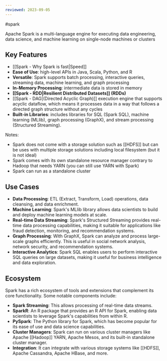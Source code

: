 ```yaml
---
reviewed: 2023-09-05
---
```


 #spark

Apache Spark is a multi-language engine for executing data engineering, data science, and machine learning on single-node machines or clusters

## Key Features

- [[Spark - Why Spark is fast|Speed]]
- **Ease of Use**: high-level APIs in Java, Scala, Python, and R
- **Versatile**: Spark supports batch processing, interactive queries, streaming data, machine learning, and graph processing
- **In-Memory Processing**: intermediate data is stored in memory
- **[[Spark - RDD|Resilient Distributed Datasets]] (RDDs)**
- [[Spark - DAG|(Directed Acyclic Graph)]] execution engine that supports acyclic dataflow, which means it processes data in a way that follows a directed graph structure without any cycles
- **Built-in Libraries**: includes libraries for SQL (Spark SQL), machine learning (MLlib), graph processing (GraphX), and stream processing (Structured Streaming).

Notes:

- Spark does not come with a storage solution such as [[HDFS]] but can be uses with multiple storage solutions including local filesystem (but it is not ideal)
- Spark comes with its own standalone resource manager contrary to Hadoop that needs YARN (you can still use YARN with Spark)
- Spark can run as a standalone cluster

## Use Cases

- **Data Processing**: ETL (Extract, Transform, Load) operations, data cleansing, and data enrichment.
- **Machine Learning**: Spark's MLlib library allows data scientists to build and deploy machine learning models at scale.
- **Real-time Data Streaming**: Spark's Structured Streaming provides real-time data processing capabilities, making it suitable for applications like fraud detection, monitoring, and recommendation systems.
- **Graph Processing**: With GraphX, Spark can analyze and process large-scale graphs efficiently. This is useful in social network analysis, network security, and recommendation systems.
- **Interactive Analytics**: Spark SQL enables users to perform interactive SQL queries on large datasets, making it useful for business intelligence and data exploration.

## Ecosystem

Spark has a rich ecosystem of tools and extensions that complement its core functionality. Some notable components include:

- **Spark Streaming**: This allows processing of real-time data streams.
- **SparkR**: An R package that provides an R API for Spark, enabling data scientists to leverage Spark's capabilities from within R.
- **PySpark**: The Python library for Spark, which has become popular for its ease of use and data science capabilities.
- **Cluster Managers**: Spark can run on various cluster managers like Apache [[Hadoop]] YARN, Apache Mesos, and its built-in standalone cluster manager.
- **Integration**: It can integrate with various storage systems like [[HDFS]], Apache Cassandra, Apache HBase, and more.
